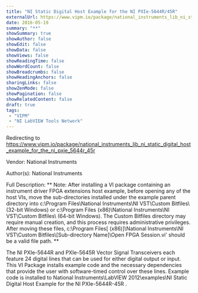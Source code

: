 ```yaml
---
title: "NI Static Digital Host Example for the NI PXIe-5644R/45R"
externalUrl: https://www.vipm.io/package/national_instruments_lib_ni_static_digital_host_example_for_the_ni_pxie_5644r_45r
date: 2016-05-19
summary: "**"
showSummary: true
showAuthor: false
showEdit: false
showData: false
showViews: false
showReadingTime: false
showWordCount: false
showBreadcrumbs: false
showHeadingAnchors: false
sharingLinks: false
showZenMode: false
showPagination: false
showRelatedContent: false
draft: true
tags:
 - "VIPM"
 - "NI LabVIEW Tools Network"
---
```


Redirecting to https://www.vipm.io/package/national_instruments_lib_ni_static_digital_host_example_for_the_ni_pxie_5644r_45r

Vendor: National Instruments

Author(s): National Instruments
 
Full Description:
**
Note: After installing a VI package containing an instrument driver FPGA extensions host example, before opening any of the host VIs, move the sub-directories installed under the example parent directory into c:\\Program Files\\National Instruments\\NI VST\\Custom Bitfiles\\ (32-bit Windows) or c:\\Program Files (x86)\\National Instruments\\NI VST\\Custom Bitfiles\\ (64-bit Windows). The Custom Bitfiles directory may require manual creation, and this process requires administrative privileges. After moving these files, c:\\Program Files[ (x86)]\\National Instruments\\NI VST\\Custom Bitfiles\\[Sub-directory Name]\\Open FPGA Session.vi' should be a valid file path.
**

The NI PXIe-5644R and PXIe-5645R Vector Signal Transceivers each feature 24 digital lines that can be used for either digital output or input.  This VI Package installs example code and the necessary dependencies that provide the user with software-timed control over these lines.  Example code is installed to <Program Files>National Instruments\\LabVIEW 2012\\examples\\NI Static Digital Host Example for the NI PXIe-5644R-45R .